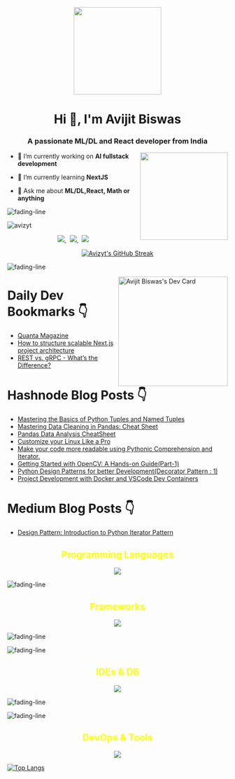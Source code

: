 <div align="center">
<img src="https://github.com/avizyt/avizyt/assets/71291040/cf488984-c55e-43fe-a8b6-5ef119902abe" width=200>
</div>

<h1 align="center">Hi 👋, I'm Avijit Biswas </h1>

<h3 align="center">A passionate ML/DL and React developer from India </h3>
<img align='right' src="https://user-images.githubusercontent.com/74038190/216120974-24a76b31-7f39-41f1-a38f-b3c1377cc612.png" width=200>

-   🔭 I’m currently working on **AI fullstack development**

-   🌱 I’m currently learning **NextJS**

-   💬 Ask me about **ML/DL,React, Math or anything**

![fading-line](https://github.com/avizyt/avizyt/assets/71291040/3e08e2e7-adaa-464f-a72c-fe051ce3950e)

<p align="left"> <img src="https://komarev.com/ghpvc/?username=avizyt&label=Profile%20views&color=0e75b6&style=flat" alt="avizyt" /> </p>

<p align='center'>
 
  <a href="mailto:biswas.avijit23@gmail.com">
  <img src="https://img.shields.io/badge/Gmail-D14836?style=for-the-badge&logo=gmail&logoColor=white">
  </a>&nbsp
  
  <a href="https://www.linkedin.com/in/avijit-biswas-869343155/">
  <img src="https://img.shields.io/badge/LinkedIn-0077B5?style=for-the-badge&logo=linkedin&logoColor=white">
  </a>&nbsp
  
  <a href="https://twitter.com/avizyt">
    <img src="https://img.shields.io/badge/Twitter-1DA1F2?style=for-the-badge&logo=twitter&logoColor=white">
  </a>
  </p>

<div align="center">

[![Avizyt's GitHub Streak](https://github-readme-streak-stats.herokuapp.com/?user=avizyt&theme=dark)](https://git.io/streak-stats)

</div>

![fading-line](https://github.com/avizyt/avizyt/assets/71291040/3e08e2e7-adaa-464f-a72c-fe051ce3950e)

<a href="https://app.daily.dev/avijitdev"><img align="right" src="https://api.daily.dev/devcards/83f0d19e6d2847679d0560f505af81ad.png?r=omu" width="250" alt="Avijit Biswas's Dev Card"/></a>

# Daily Dev Bookmarks 👇️

<!-- daily.dev BOOKMARKS:START -->
- [Quanta Magazine](https://app.daily.dev/posts/mzna7jnL8?utm_source=rss&utm_medium=bookmarks&utm_campaign=oOXHiDO8fIbVQf7JvjBA7)
- [How to structure scalable Next.js project architecture](https://app.daily.dev/posts/sviVSVVX4?utm_source=rss&utm_medium=bookmarks&utm_campaign=oOXHiDO8fIbVQf7JvjBA7)
- [REST vs. gRPC - What’s the Difference?](https://app.daily.dev/posts/HkCaZh13I?utm_source=rss&utm_medium=bookmarks&utm_campaign=oOXHiDO8fIbVQf7JvjBA7)
<!-- daily.dev BOOKMARKS:END -->

# Hashnode Blog Posts 👇

<!-- HASHNODE_BLOG:START -->
- [Mastering the Basics of Python Tuples and Named Tuples](avizyt.hashnode.dev/mastering-the-basics-of-python-tuples-and-named-tuples)
- [Mastering Data Cleaning in Pandas: Cheat Sheet](avizyt.hashnode.dev/mastering-data-cleaning-in-pandas-cheat-sheet)
- [Pandas Data Analysis CheatSheet](avizyt.hashnode.dev/pandas-data-analysis-cheatsheet)
- [Customize your Linux Like a Pro](avizyt.hashnode.dev/customize-your-linux-like-a-pro)
- [Make your code more readable using Pythonic Comprehension and Iterator.](avizyt.hashnode.dev/make-your-code-more-readable-using-pythonic-comprehension-and-iterator)
- [Getting Started with OpenCV: A Hands-on Guide(Part-1)](avizyt.hashnode.dev/getting-started-with-opencv-a-hands-on-guidepart-1)
- [Python Design Patterns for better Development(Decorator Pattern : 1)](avizyt.hashnode.dev/python-design-patterns-for-better-developmentdecorator-pattern-1)
- [Project Development with Docker and VSCode Dev Containers](avizyt.hashnode.dev/project-development-with-docker-and-vscode-dev-containers)
<!-- HASHNODE_BLOG:END -->

# Medium Blog Posts 👇️

<!-- BLOG-POST-LIST:START -->
- [Design Pattern: Introduction to Python Iterator Pattern](https://medium.com/@Avizyt/design-pattern-introduction-to-python-iterator-pattern-f4b4470ac52d?source=rss-528acc23acc5------2)
<!-- BLOG-POST-LIST:END -->


<h2 align="center" style="color:yellow">Programming Languages</h2>

<p align="center">
  <a href="https://skillicons.dev">
    <img src="https://skillicons.dev/icons?i=python,cpp,java,js,html,css,ts,tailwind,md&perline=3" />
  </a>
</p>

![fading-line](https://github.com/avizyt/avizyt/assets/71291040/3e08e2e7-adaa-464f-a72c-fe051ce3950e)

<h2 align="center" style="color:yellow">Frameworks</h2>
<p align="center">
  <a href="https://skillicons.dev">
    <img src="https://skillicons.dev/icons?i=react,nextjs,vite,vercel,pytorch,tensorflow,flask&perline=3" />
  </a>
</p>

![fading-line](https://github.com/avizyt/avizyt/assets/71291040/3e08e2e7-adaa-464f-a72c-fe051ce3950e)

![fading-line](https://github.com/avizyt/avizyt/assets/71291040/3e08e2e7-adaa-464f-a72c-fe051ce3950e)

<h2 align="center" style="color:yellow">IDEs & DB</h2>
<p align="center">
  <a href="https://skillicons.dev">
    <img src="https://skillicons.dev/icons?i=vscode,neovim,idea,mysql,postgres,mongo&perline=3" />
  </a>
</p

![fading-line](https://github.com/avizyt/avizyt/assets/71291040/3e08e2e7-adaa-464f-a72c-fe051ce3950e)

![fading-line](https://github.com/avizyt/avizyt/assets/71291040/3e08e2e7-adaa-464f-a72c-fe051ce3950e)

<h2 align="center" style="color:yellow">DevOps & Tools</h2>
<p align="center">
  <a href="https://skillicons.dev">
    <img src="https://skillicons.dev/icons?i=github,git,docker,kubernetes,bash,figma&perline=3" />
  </a>
</p

[![Top Langs](https://github-readme-stats.vercel.app/api/top-langs/?username=avizyt&theme=radical&layout=compact)](https://github.com/avizyt/github-readme-stats)
